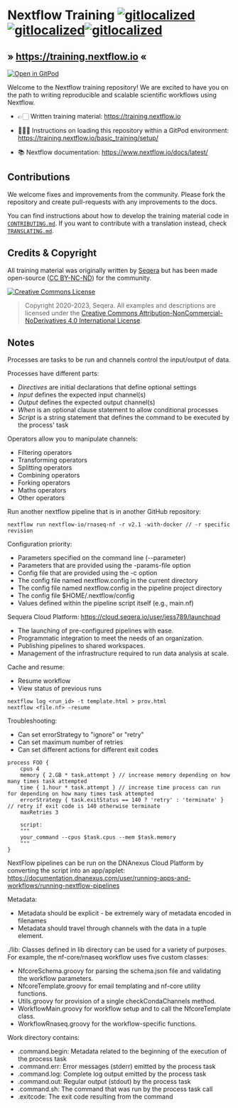 # Nextflow Training [![gitlocalized ](https://gitlocalize.com/repo/8431/pt/badge.svg)](#)[![gitlocalized ](https://gitlocalize.com/repo/8431/fr/badge.svg)](#)[![gitlocalized ](https://gitlocalize.com/repo/8431/es/badge.svg)](#)

## » <https://training.nextflow.io> «

[![Open in GitPod](https://img.shields.io/badge/Gitpod-%20Open%20in%20Gitpod-908a85?logo=gitpod)](https://gitpod.io/#https://github.com/nextflow-io/training)

Welcome to the Nextflow training repository!
We are excited to have you on the path to writing reproducible and scalable scientific workflows using Nextflow.

-   👉🏻 Written training material: <https://training.nextflow.io>

-   👩🏻‍💻 Instructions on loading this repository within a GitPod environment: <https://training.nextflow.io/basic_training/setup/>

-   📚 Nextflow documentation: <https://www.nextflow.io/docs/latest/>

## Contributions

We welcome fixes and improvements from the community. Please fork the repository and create pull-requests with any improvements to the docs.

You can find instructions about how to develop the training material code in [`CONTRIBUTING.md`](CONTRIBUTING.md). If you want to contribute with a translation instead, check [`TRANSLATING.md`](TRANSLATING.md).

## Credits & Copyright

All training material was originally written by [Seqera](https://seqera.io) but has been made open-source ([CC BY-NC-ND](https://creativecommons.org/licenses/by-nc-nd/4.0/)) for the community.

<a rel="license" href="http://creativecommons.org/licenses/by-nc-nd/4.0/"><img alt="Creative Commons License" src="docs/assets/img/cc_by-nc-nd.svg" /></a>

> Copyright 2020-2023, Seqera. All examples and descriptions are licensed under the <a rel="license" href="http://creativecommons.org/licenses/by-nc-nd/4.0/">Creative Commons Attribution-NonCommercial-NoDerivatives 4.0 International License</a>.


## Notes
Processes are tasks to be run and channels control the input/output of data.

Processes have different parts:
* *Directives* are initial declarations that define optional settings
* *Input* defines the expected input channel(s)
* *Output* defines the expected output channel(s)
* *When* is an optional clause statement to allow conditional processes
* *Script* is a string statement that defines the command to be executed by the process' task

Operators allow you to manipulate channels:
* Filtering operators
* Transforming operators
* Splitting operators
* Combining operators
* Forking operators
* Maths operators
* Other operators

Run another nextflow pipeline that is in another GitHub repository:
```
nextflow run nextflow-io/rnaseq-nf -r v2.1 -with-docker // -r specific revision
```

Configuration priority:
*  Parameters specified on the command line (--parameter)
*  Parameters that are provided using the -params-file option
*  Config file that are provided using the -c option
*  The config file named nextflow.config in the current directory
*  The config file named nextflow.config in the pipeline project directory
*  The config file $HOME/.nextflow/config
*  Values defined within the pipeline script itself (e.g., main.nf)

Sequera Cloud Platform: https://cloud.seqera.io/user/jess789/launchpad
* The launching of pre-configured pipelines with ease.
* Programmatic integration to meet the needs of an organization.
* Publishing pipelines to shared workspaces.
* Management of the infrastructure required to run data analysis at scale.

Cache and resume:
* Resume workflow
* View status of previous runs
```
nextflow log <run_id> -t template.html > prov.html
nextflow <file.nf> -resume
```

Troubleshooting:
* Can set errorStrategy to "ignore" or "retry"
* Can set maximum number of retries
* Can set different actions for different exit codes
```
process FOO {
    cpus 4
    memory { 2.GB * task.attempt } // increase memory depending on how many times task attempted
    time { 1.hour * task.attempt } // increase time process can run for depending on how many times task attempted
    errorStrategy { task.exitStatus == 140 ? 'retry' : 'terminate' } // retry if exit code is 140 otherwise terminate
    maxRetries 3 

    script:
    """
    your_command --cpus $task.cpus --mem $task.memory
    """
}
```

NextFlow pipelines can be run on the DNAnexus Cloud Platform by converting the script into an app/applet: 
https://documentation.dnanexus.com/user/running-apps-and-workflows/running-nextflow-pipelines

Metadata:
* Metadata should be explicit - be extremely wary of metadata encoded in filenames
* Metadata should travel through channels with the data in a tuple element.

./lib:
Classes defined in lib directory can be used for a variety of purposes. For example, the nf-core/rnaseq workflow uses five custom classes:
* NfcoreSchema.groovy for parsing the schema.json file and validating the workflow parameters.
* NfcoreTemplate.groovy for email templating and nf-core utility functions.
* Utils.groovy for provision of a single checkCondaChannels method.
* WorkflowMain.groovy for workflow setup and to call the NfcoreTemplate class.
* WorkflowRnaseq.groovy for the workflow-specific functions.

Work directory contains:
* .command.begin: Metadata related to the beginning of the execution of the process task
* .command.err: Error messages (stderr) emitted by the process task
* .command.log: Complete log output emitted by the process task
* .command.out: Regular output (stdout) by the process task
* .command.sh: The command that was run by the process task call
* .exitcode: The exit code resulting from the command
